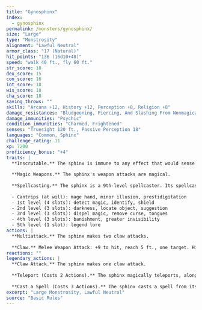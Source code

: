 ```yaml
---
title: "Gynosphinx"
index:
  - gynosphinx
permalink: /monsters/gynosphinx/
size: "Large"
type: "Monstrosity"
alignment: "Lawful Neutral"
armor_class: "17 (Natural)"
hit_points: "136 (16d10+48)"
speed: "walk 40 ft., fly 60 ft."
str_score: 18
dex_score: 15
con_score: 16
int_score: 18
wis_score: 18
cha_score: 18
saving_throws: ""
skills: "Arcana +12, History +12, Perception +8, Religion +8"
damage_resistances: "Bludgeoning, Piercing, And Slashing From Nonmagical Weapons"
damage_immunities: "Psychic"
condition_immunities: "Charmed, Frightened"
senses: "Truesight 120 ft., Passive Perception 18"
languages: "Common, Sphinx"
challenge_rating: 11
xp: 7200
proficiency_bonus: "+4"
traits: |
  **Inscrutable.** The sphinx is immune to any effect that would sense its emotions or read its thoughts, as well as any divination spell that it refuses. Wisdom (Insight) checks made to ascertain the sphinx's intentions or sincerity have disadvantage.
  
  **Magic Weapons.** The sphinx's weapon attacks are magical.
  
  **Spellcasting.** The sphinx is a 9th-level spellcaster. Its spellcasting ability is Intelligence (spell save DC 16, +8 to hit with spell attacks). It requires no material components to cast its spells. The sphinx has the following wizard spells prepared:
  
  - Cantrips (at will): mage hand, minor illusion, prestidigitation
  - 1st level (4 slots): detect magic, identify, shield
  - 2nd level (3 slots): darkness, locate object, suggestion
  - 3rd level (3 slots): dispel magic, remove curse, tongues
  - 4th level (3 slots): banishment, greater invisibility
  - 5th level (1 slot): legend lore
actions: |
  **Multiattack.** The sphinx makes two claw attacks.
  
  **Claw.** Melee Weapon Attack: +9 to hit, reach 5 ft., one target. Hit: 13 (2d8 + 4) slashing damage.
reactions: ""
legendary_actions: |
  **Claw Attack.** The sphinx makes one claw attack.
  
  **Teleport (Costs 2 Actions).** The sphinx magically teleports, along with any equipment it is wearing or carrying, up to 120 feet to an unoccupied space it can see.
  
  **Cast a Spell (Costs 3 Actions).** The sphinx casts a spell from its list of prepared spells, using a spell slot as normal.
excerpt: "Large Monstrosity, Lawful Neutral"
source: "Basic Rules"
---
```

